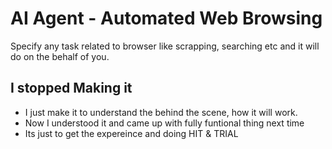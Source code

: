 
# AI Agent - Automated Web Browsing 

Specify any task related to browser like scrapping, searching etc and it will do on the behalf of you.



## I stopped Making it

- I just make it to understand the behind the scene, how it will work. 
- Now I understood it and came up with fully funtional thing next time
- Its just to get the expereince and doing HIT & TRIAL

